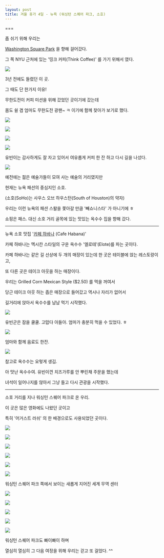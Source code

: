 ```yaml
---
layout: post
title: 겨울 휴가 4일 - 뉴욕 (워싱턴 스퀘어 파크, 소호)
---
```

===

좀 쉬기 위해 우리는

[Washington Square Park](http://www.yelp.com/biz/washington-square-park-new-york) 을 향해 걸어갔다.

그 쪽 NYU 근처에 있는 '띵크 커피(Think Coffee)' 를 가기 위해서 였다.

![](http://mblogthumb2.phinf.naver.net/20130829_21/jaylee97_1377759113600lIMvc_PNG/logo.png?type=w2)


3년 전에도 들렸던 이 곳.

그 때도 단 한가지 이유! 

무한도전이 커피 미션을 위해 갔었던 곳이기에 갔는데

몸도 쉴 겸 엄마도 무한도전 광팬~ ㅋ 이기에 함께 찾아가 보기로 했다.

![](http://3.bp.blogspot.com/-uiuxoBGjuY8/VK9Tfd8wijI/AAAAAAAAGLk/hgegsWzPhD8/s1600/DSC02140.JPG)


![](http://4.bp.blogspot.com/-c3zDMRQ5LG4/VK9TfoiRjrI/AAAAAAAAGLo/9BZitjMCVr0/s1600/DSC02141.JPG)


![](http://1.bp.blogspot.com/-okRVHlQxFSk/VK9ThzU7n7I/AAAAAAAAGL0/ZuYOhU2UBa4/s1600/DSC02142.JPG)


![](http://1.bp.blogspot.com/-0eara1m8i_Y/VK9TlNE9ayI/AAAAAAAAGME/cMbgVC5TGms/s1600/DSC02143.JPG)


유빈이는 감사하게도 잘 자고 있어서 여유롭게 커피 한 잔 하고 다시 길을 나섰다.

![](http://4.bp.blogspot.com/-mcaH9xFIhUc/VK9TkErzSwI/AAAAAAAAGL8/KPmLLW_rsSg/s1600/DSC02144.JPG)


예전에는 젊은 예술가들이 모여 사는 예술의 거리였지만 

현재는 뉴욕 패션의 중심지인 소호. 

(소호(SoHo)는 사우스 오브 하우스턴(South of Houston)의 약자)

우리는 이런 뉴욕의 패션 스퇄을 쫓아갈 만큼 '빼쇼니스타' 가 아니기에 ㅎ 

쇼핑은 패스. 대신 소호 거리 골목에 있는 맛있는 옥수수 집을 향해 갔다.

---

뉴욕 소호 맛집 '[카페 하바나](http://www.cafehabana.com/) (Cafe Habana)' 

카페 하바나는 멕시칸 스타일의 구운 옥수수 '엘로테'(Elote)를 파는 곳이다.

카페 하바나는 같은 길 선상에 두 개의 매장이 있는데 한 곳은 테이블에 앉는 레스토랑이고, 

또 다른 곳은 테이크 아웃을 하는 매장이다.

우리는 Grilled Corn Mexican Style ($2.50) 를 먹을 꺼여서 

당근 테이크 아웃 하는 좁은 매장으로 들어갔고 역시나 자리가 없어서 

길거리에 앉아서 옥수수를 냠냠 먹기 시작했다.


![](http://3.bp.blogspot.com/-y5sddv_Ynto/VK9Tmss-bbI/AAAAAAAAGMM/0Puii9wUDdo/s1600/DSC02145.JPG)

유빈군은 잠을 쿨쿨. 고맙다 아들아. 엄마가 충분히 먹을 수 있었다. ㅎ

![](http://3.bp.blogspot.com/-lAtiYagN8fs/VK9TyYSuN1I/AAAAAAAAGNM/unAQJTHPs-4/s1600/DSC02153.JPG)

엄마와 함께 음료도 한잔.

![](http://cfile21.uf.tistory.com/image/013F6340511445C6366EF7)

참고로 옥수수는 요렇게 생김.


아 맛난 옥수수여. 유빈이껀 치즈가루를 안 뿌린채 주문을 했는데

녀석이 일어나지를 않아서 그냥 들고 다시 관광을 시작했다.

---

소호 거리를 지나 워싱턴 스퀘어 파크로 온 우리.

이 곳은 많은 영화에도 나왔던 곳이고

특히 '어거스트 러쉬' 의 한 배경으로도 사용되었던 곳이다.

![](https://dl.dropboxusercontent.com/u/9792864/%EB%8B%A4%EC%9A%B4%EB%A1%9C%EB%93%9C%20%281%29.jpg)


![](http://image.chosun.com/sitedata/image/201212/28/2012122801198_1.jpg)


![](http://3.bp.blogspot.com/-xj87Rp-3r_w/VK9VO3RHleI/AAAAAAAAGSY/BLSPZMLiFp0/s1600/DSC02154.JPG)


![](http://2.bp.blogspot.com/-Dof4UL_ND58/VK9T1pLo2BI/AAAAAAAAGNU/jOstrfWKBV0/s1600/DSC02155.JPG)


![](http://3.bp.blogspot.com/-i9S2DenhOc8/VK9T26DntfI/AAAAAAAAGNc/qpQfMHY8RuQ/s1600/DSC02156.JPG)


![](http://4.bp.blogspot.com/-32NDGgueIT0/VK9T3l5EFJI/AAAAAAAAGNk/htlkaARQU5E/s1600/DSC02157.JPG)

워싱턴 스퀘어 파크 쪽에서 보이는 새롭게 지어진 세계 무역 센터

![](http://4.bp.blogspot.com/-geqrMTBUTkc/VK9T6oHevVI/AAAAAAAAGN0/GzthLp7qowY/s1600/DSC02159.JPG)


![](http://3.bp.blogspot.com/-3FKA-C3PrYY/VK9VZ_T1KwI/AAAAAAAAGTI/k6YdM0r-bbc/s1600/DSC02160.JPG)


![](http://3.bp.blogspot.com/-365nnnPg700/VK9UBoKe2MI/AAAAAAAAGOM/_x6vRTggYiU/s1600/DSC02163.JPG)


![](http://1.bp.blogspot.com/-J09ELZ90l4s/VK9UEOnOQZI/AAAAAAAAGOU/og3uKiYrgTs/s1600/DSC02164.JPG)


![](http://2.bp.blogspot.com/-mh2VrzL8ndU/VK9UGa93YnI/AAAAAAAAGOc/ebSM72un4Fs/s1600/DSC02165.JPG)


워싱턴 스퀘어 파크도 빠이빠이 하며 

열심히 열심히 그 다음 여정을 위해 우리는 걷고 또 걸었다. ^^


